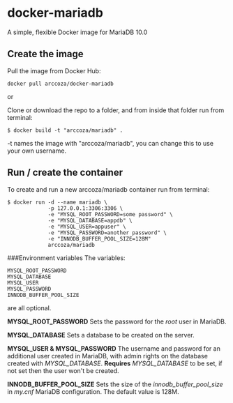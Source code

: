 # docker-mariadb
A simple, flexible Docker image for MariaDB 10.0

## Create the image
Pull the image from Docker Hub:
```
docker pull arccoza/docker-mariadb
```

or


Clone or download the repo to a folder, and from inside that folder run from terminal:

```
$ docker build -t "arccoza/mariadb" .
```

-t names the image with "arccoza/mariadb", you can change this to use your own username.

## Run / create the container

To create and run a new arccoza/mariadb container run from terminal:

```
$ docker run -d --name mariadb \
             -p 127.0.0.1:3306:3306 \
             -e "MYSQL_ROOT_PASSWORD=some password" \
             -e "MYSQL_DATABASE=appdb" \
             -e "MYSQL_USER=appuser" \
             -e "MYSQL_PASSWORD=another password" \
             -e "INNODB_BUFFER_POOL_SIZE=128M"
             arccoza/mariadb
```

###Environment variables
The variables:
```
MYSQL_ROOT_PASSWORD
MYSQL_DATABASE
MYSQL_USER
MYSQL_PASSWORD
INNODB_BUFFER_POOL_SIZE
```
are all optional.

**MYSQL_ROOT_PASSWORD**
Sets the password for the *root* user in MariaDB.

**MYSQL_DATABASE**
Sets a database to be created on the server.

**MYSQL_USER & MYSQL_PASSWORD**
The username and password for an additional user created in MariaDB, 
with admin rights on the database created with *MYSQL_DATABASE*.
**Requires** *MYSQL_DATABASE* to be set, if not set then the user won't be created.

**INNODB_BUFFER_POOL_SIZE**
Sets the size of the *innodb_buffer_pool_size* in *my.cnf* MariaDB configuration. 
The default value is 128M.
